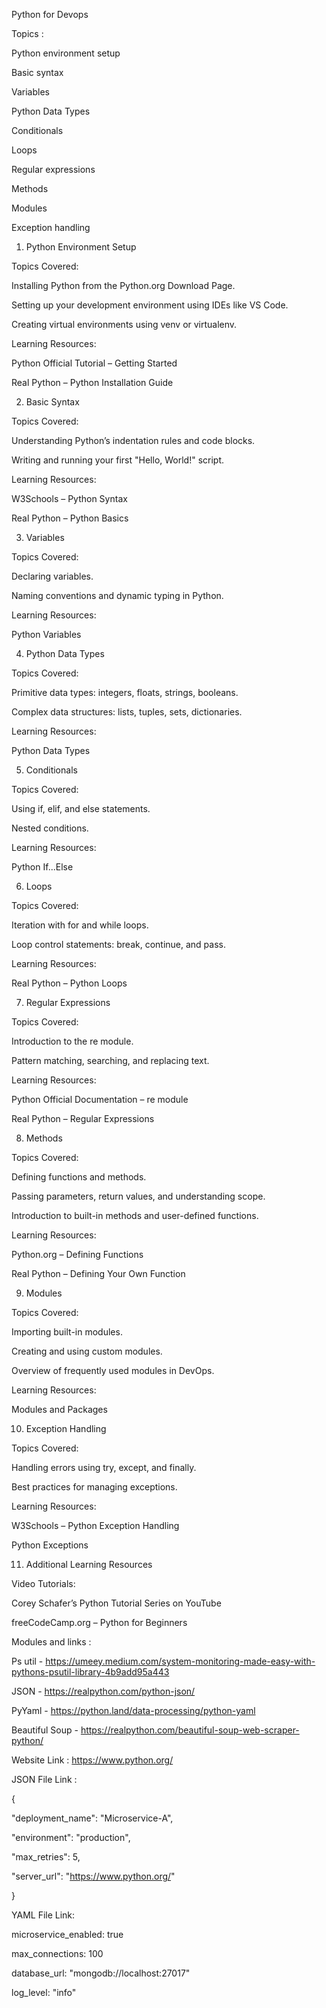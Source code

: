 

 

 

 

Python for Devops 

 

 

 

 

 

 

 

 

 

 

 

 

 

Topics : 

 

Python environment setup 

Basic syntax 

Variables 

Python Data Types 

Conditionals 

Loops 

Regular expressions 

Methods 

Modules 

Exception handling 

 

1. Python Environment Setup 

Topics Covered: 

Installing Python from the Python.org Download Page. 

Setting up your development environment using IDEs like VS Code. 

Creating virtual environments using venv or virtualenv. 

Learning Resources: 

Python Official Tutorial – Getting Started 

Real Python – Python Installation Guide 

2. Basic Syntax 

Topics Covered: 

Understanding Python’s indentation rules and code blocks. 

Writing and running your first "Hello, World!" script. 

Learning Resources: 

W3Schools – Python Syntax 

Real Python – Python Basics 

3. Variables 

Topics Covered: 

Declaring variables. 

Naming conventions and dynamic typing in Python. 

Learning Resources: 

Python Variables 

 

4. Python Data Types 

Topics Covered: 

Primitive data types: integers, floats, strings, booleans. 

Complex data structures: lists, tuples, sets, dictionaries. 

Learning Resources: 

Python Data Types 

5. Conditionals 

Topics Covered: 

Using if, elif, and else statements. 

Nested conditions. 

Learning Resources: 

Python If...Else 

6. Loops 

Topics Covered: 

Iteration with for and while loops. 

Loop control statements: break, continue, and pass. 

Learning Resources: 

Real Python – Python Loops 

7. Regular Expressions 

Topics Covered: 

Introduction to the re module. 

Pattern matching, searching, and replacing text. 

Learning Resources: 

Python Official Documentation – re module 

Real Python – Regular Expressions 

8. Methods 

Topics Covered: 

Defining functions and methods. 

Passing parameters, return values, and understanding scope. 

Introduction to built-in methods and user-defined functions. 

Learning Resources: 

Python.org – Defining Functions 

Real Python – Defining Your Own Function 

 

 

9. Modules 

Topics Covered: 

Importing built-in modules. 

Creating and using custom modules. 

Overview of frequently used modules in DevOps. 

Learning Resources: 

Modules and Packages 

10. Exception Handling 

Topics Covered: 

Handling errors using try, except, and finally. 

Best practices for managing exceptions. 

Learning Resources: 

W3Schools – Python Exception Handling 

Python Exceptions 

11. Additional Learning Resources 

Video Tutorials: 

Corey Schafer’s Python Tutorial Series on YouTube 

freeCodeCamp.org – Python for Beginners 

 
 

 

 

Modules and links : 

Ps util - https://umeey.medium.com/system-monitoring-made-easy-with-pythons-psutil-library-4b9add95a443 

JSON - https://realpython.com/python-json/ 

PyYaml - https://python.land/data-processing/python-yaml 

Beautiful Soup - https://realpython.com/beautiful-soup-web-scraper-python/ 

 

 

Website Link : https://www.python.org/ 

 

 

 

JSON File Link : 

 

{ 

  "deployment_name": "Microservice-A", 

  "environment": "production", 

  "max_retries": 5, 

  "server_url": "https://www.python.org/" 

} 

 

 

YAML File Link: 

 

 

microservice_enabled: true 

max_connections: 100 

database_url: "mongodb://localhost:27017" 

log_level: "info" 

 

 

 

 

 
